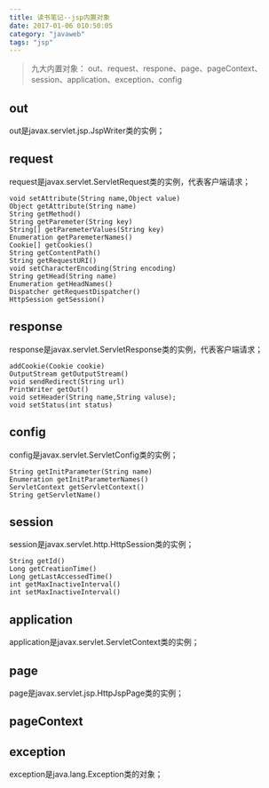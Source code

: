 ```yaml
---
title: 读书笔记--jsp内置对象
date: 2017-01-06 010:50:05
category: "javaweb"
tags: "jsp"
---
```


> 九大内置对象： out、request、respone、page、pageContext、session、application、exception、config

## out 
out是javax.servlet.jsp.JspWriter类的实例；

## request
request是javax.servlet.ServletRequest类的实例，代表客户端请求；

```
void setAttribute(String name,Object value)
Object getAttribute(String name)
String getMethod()
String getParemeter(String key)
String[] getParemeterValues(String key)
Enumeration getParemeterNames()
Cookie[] getCookies()
String getContentPath()
String getRequestURI()
void setCharacterEncoding(String encoding)
String getHead(String name)
Enumeration getHeadNames()
Dispatcher getRequestDispatcher()
HttpSession getSession()
```

## response
response是javax.servlet.ServletResponse类的实例，代表客户端请求；
```
addCookie(Cookie cookie)
OutputStream getOutputStream()
void sendRedirect(String url)
PrintWriter getOut()
void setHeader(String name,String valuse);
void setStatus(int status)
```

## config 
config是javax.servlet.ServletConfig类的实例；
```
String getInitParameter(String name)
Enumeration getInitParameterNames()
ServletContext getServletContext()
String getServletName()
```

## session
session是javax.servlet.http.HttpSession类的实例；
```
String getId()
Long getCreationTime()
Long getLastAccessedTime()
int getMaxInactiveInterval()
int setMaxInactiveInterval()
```
## application
application是javax.servlet.ServletContext类的实例；

## page
page是javax.servlet.jsp.HttpJspPage类的实例；

## pageContext

## exception
exception是java.lang.Exception类的对象；